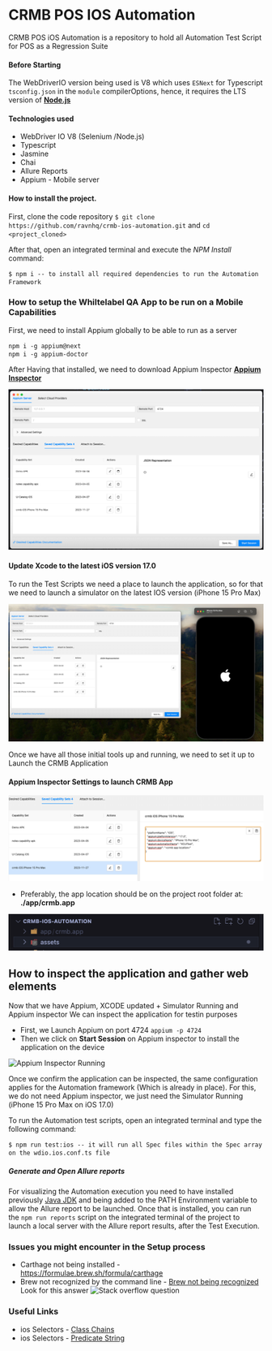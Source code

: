# CRMB POS IOS Automation
CRMB POS iOS Automation is a repository to hold all Automation Test Script for POS as a Regression Suite

#### Before Starting
The WebDriverIO version being used is V8 which uses `ESNext` for Typescript `tsconfig.json` in the `module` compilerOptions, hence, it requires the LTS version of [**Node.js**](https://nodejs.org/es/download/) 

#### Technologies used
- WebDriver IO V8 (Selenium /Node.js)
- Typescript
- Jasmine
- Chai
- Allure Reports
- Appium - Mobile server

#### How to install the project.

First, clone the code repository `$ git clone https://github.com/ravnhq/crmb-ios-automation.git` and
`cd <project_cloned>`


After that, open an integrated terminal and execute the *NPM Install* command: 

```
$ npm i -- to install all required dependencies to run the Automation Framework
```

### How to setup the Whiltelabel QA App to be run on a Mobile Capabilities

First, we need to install Appium globally to be able to run as a server

```
npm i -g appium@next
npm i -g appium-doctor

```
After Having that installed, we need to download Appium Inspector
[**Appium Inspector**](https://github.com/appium/appium-inspector/releases) 

![Appium Inspector Overall View](./assets/Appium%20Inspector%20overall%20GUI.png)

#### Update Xcode to the latest iOS version 17.0

To run the Test Scripts we need a place to launch the application, so for that we need to launch a simulator on the latest IOS version (iPhone 15 Pro Max)

![IOS Simulator](./assets/ios%20simulator%20from%20xcode.png)

Once we have all those initial tools up and running, we need to set it up to Launch the CRMB Application

#### Appium Inspector Settings to launch CRMB App
![Appium Inspector Settings](./assets/Appium%20CRMB%20Settings.png)

- Preferably, the app location should be on the project root folder at: **./app/crmb.app**

![CRMB App location](./assets/crmb%20app%20location.png)

## How to inspect the application and gather web elements

Now that we have Appium, XCODE updated + Simulator Running and Appium inspector 
We can inspect the application for testin purposes

- First, we Launch Appium on port 4724
```appium -p 4724```
- Then we click on **Start Session** on Appium inspector to install the application on the device

![Appium Inspector Running](./assets/Appium%20inspector%20running.png)

Once we confirm the application can be inspected, the same configuration applies for the Automation framework (Which is already in place). For this, we do not need Appium inspector, we just need the Simulator Running (iPhone 15 Pro Max on iOS 17.0)

To run the Automation test scripts, open an integrated terminal and type the following command:

```
$ npm run test:ios -- it will run all Spec files within the Spec array on the wdio.ios.conf.ts file

```

##### Generate and Open Allure reports

For visualizing the Automation execution you need to have installed previously [Java JDK](https://www.oracle.com/java/technologies/downloads/#java17) and being added to the PATH Environment variable to allow the Allure report to be launched.
Once that is installed, you can run the `npm run reports` script on the integrated terminal of the project to launch a local server with the Allure report results, after the Test Execution.

### Issues you might encounter in the Setup process
- Carthage not being installed - https://formulae.brew.sh/formula/carthage
- Brew not recognized by the command line - [Brew not being recognized](https://stackoverflow.com/questions/36657321/after-installing-homebrew-i-get-zsh-command-not-found-brew)
 Look for this answer
 ![Stack overflow question](./assets/stack%20overflow%20question.png)


 ### Useful Links
 - ios Selectors - [Class Chains](https://github.com/facebookarchive/WebDriverAgent/wiki/Class-Chain-Queries-Construction-Rules)
 - ios Selectors - [Predicate String](https://github.com/facebookarchive/WebDriverAgent/wiki/Predicate-Queries-Construction-Rules)